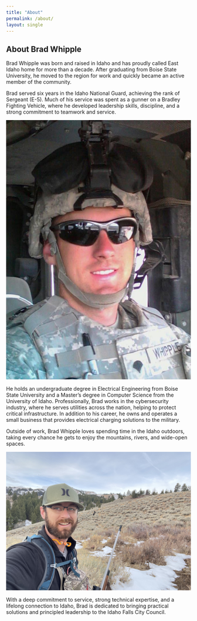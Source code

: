 ```yaml
---
title: "About"
permalink: /about/
layout: single
---
```


## About Brad Whipple

Brad Whipple was born and raised in Idaho and has proudly called East Idaho home for more than a decade. After graduating from Boise State University, he moved to the region for work and quickly became an active member of the community.

Brad served six years in the Idaho National Guard, achieving the rank of Sergeant (E-5). Much of his service was spent as a gunner on a Bradley Fighting Vehicle, where he developed leadership skills, discipline, and a strong commitment to teamwork and service.

![Alt text](/assets/images/armyprofile.jpg "Optional image title")

He holds an undergraduate degree in Electrical Engineering from Boise State University and a Master’s degree in Computer Science from the University of Idaho. Professionally, Brad works in the cybersecurity industry, where he serves utilities across the nation, helping to protect critical infrastructure. In addition to his career, he owns and operates a small business that provides electrical charging solutions to the military.

Outside of work, Brad Whipple loves spending time in the Idaho outdoors, taking every chance he gets to enjoy the mountains, rivers, and wide-open spaces.

![Alt text](/assets/images/hunting.jpg "Optional image title")

With a deep commitment to service, strong technical expertise, and a lifelong connection to Idaho, Brad is dedicated to bringing practical solutions and principled leadership to the Idaho Falls City Council.


